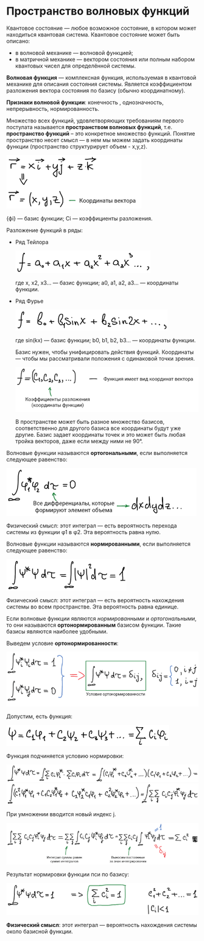 # Пространство волновых функций

Квантовое состояние — любое возможное состояние, в котором может находиться квантовая система. Квантовое состояние может быть описано:

* в волновой механике — волновой функцией;
* в матричной механике — вектором состояния или полным набором квантовых чисел для определённой системы.

**Волновая функция** — комплексная функция, используемая в квантовой механике для описания состояния системы. Является коэффициентом разложения вектора состояния по базису (обычно координатному).

**Признаки волновой функции**: конечность , однозначность, непрерывность, нормированность.

Множество всех функций, удовлетворяющих требованиям первого постулата называется **пространством волновых функций**, т.е. **пространство функций** – это конкретное множество функций. Понятие пространство несет смысл — в нем мы можем задать координаты функции (пространство структурирует объем - x,y,z).

![](images/prostranstvo-volnovyh-funkcij/prostranstvo_clip_image001.png)

\{ϕi\} — базис функции; Сi — коэффициенты разложения.

Разложение функций в ряды:

* Ряд Тейлора

    ![](images/prostranstvo-volnovyh-funkcij/prostranstvo_clip_image001_0000.png)

    где x, x2, x3… — базис функции; a0, a1, a2, a3… — координаты функции.

* Ряд Фурье

    ![](images/prostranstvo-volnovyh-funkcij/prostranstvo_clip_image001_0001.png)

    где sin(kx) — базис функции; b0, b1, b2, b3… — координаты функции.

    Базис нужен, чтобы унифицировать действия функций. Координаты — чтобы мы рассматривали положения с одинаковой точки зрения.

    ![](images/prostranstvo-volnovyh-funkcij/prostranstvo_clip_image001_0002.png)

    В пространстве может быть разное множество базисов, соответственно для другого базиса все координаты будут уже другие. Базис задает координаты точек и это может быть любая тройка векторов, даже если между ними не 90°.


Волновые функции называются **ортогональными**, если выполняется следующее равенство:

![](images/prostranstvo-volnovyh-funkcij/prostranstvo_clip_image001_0003.png)

Физический смысл: этот интеграл — есть вероятность перехода системы из функции φ1 в φ2. Эта вероятность равна нулю.

Волновые функции называются **нормированными**, если выполняется следующее равенство:

![](images/prostranstvo-volnovyh-funkcij/prostranstvo_clip_image001_0004.png)

Физический смысл: этот интеграл — есть вероятность нахождения системы во всем пространстве. Эта вероятность равна единице.

Если волновые функции являются *нормированными* и *ортогональными*, то они называются **ортонормированным** базисом функции. Такие базисы являются наиболее удобными.

Выведем условие **ортонормированности**:

![](images/prostranstvo-volnovyh-funkcij/prostranstvo_clip_image001_0006.png)

Допустим, есть функция:

![](images/prostranstvo-volnovyh-funkcij/prostranstvo_clip_image001_0005.png)

Функция подчиняется условию нормировки:

![](images/prostranstvo-volnovyh-funkcij/prostranstvo_clip_image001_0007.png) ![](images/prostranstvo-volnovyh-funkcij/prostranstvo_clip_image001_0008.png)

При умножении вводится новый индекс j.

![](images/prostranstvo-volnovyh-funkcij/prostranstvo_clip_image001_0009.png)

Результат нормировки функции пси по базису:

![](images/prostranstvo-volnovyh-funkcij/prostranstvo_clip_image001_0010.png)

**Физический смысл**: этот интеграл — вероятность нахождения системы около базисной функции.

